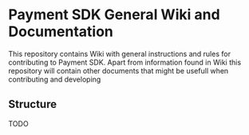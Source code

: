 # Payment SDK General Wiki and Documentation

This repository contains Wiki with general instructions and rules for contributing to Payment SDK.
Apart from information found in Wiki this repository will contain other documents that might be usefull when contributing and developing

## Structure

TODO


